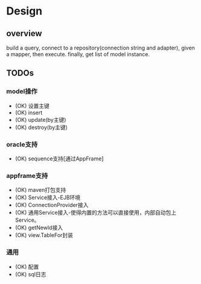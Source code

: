 Design
=======

## overview

build a query, connect to a repository(connection string and adapter), given a mapper, then execute.
finally, get list of model instance.

## TODOs

### model操作
* (OK) 设置主键
* (OK) insert
* (OK) update(by主键)
* (OK) destroy(by主键)


### oracle支持
* (OK) sequence支持[通过AppFrame]

### appframe支持
* (OK) maven打包支持
* (OK) Service接入-EJB环境
* (OK) ConnectionProvider接入
* (OK) 通用Service接入-使得内置的方法可以直接使用，内部自动包上Service。
* (OK) getNewId接入
* (OK) view.TableFor封装


### 通用
* (OK) 配置
* (OK) sql日志
